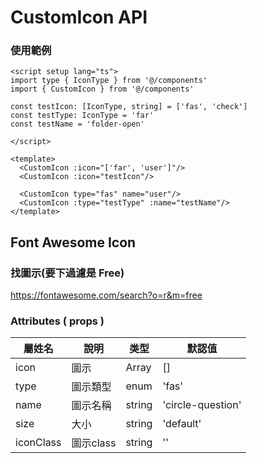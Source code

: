 # CustomIcon API
### 使用範例
```vue
<script setup lang="ts">
import type { IconType } from '@/components'
import { CustomIcon } from '@/components'

const testIcon: [IconType, string] = ['fas', 'check']
const testType: IconType = 'far'
const testName = 'folder-open'

</script>

<template>
  <CustomIcon :icon="['far', 'user']"/>
  <CustomIcon :icon="testIcon"/>

  <CustomIcon type="fas" name="user"/>
  <CustomIcon :type="testType" :name="testName"/>
</template>
```
## Font Awesome Icon

### 找圖示(要下過濾是 Free)
https://fontawesome.com/search?o=r&m=free

### Attributes ( props )
| 屬姓名     | 說明         | 类型    | 默認值             |
| --------- | ------------ | ------- | ----------------- |
| icon      | 圖示          | Array  | []                 |
| type      | 圖示類型      | enum    | 'fas'             |
| name      | 圖示名稱      | string  | 'circle-question' |
| size      | 大小          | string  | 'default'         |
| iconClass | 圖示class     | string  | ''                |
